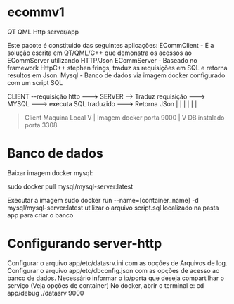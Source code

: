 # ecommv1
 QT QML Http server/app
 
 Este pacote é constituido das seguintes aplicações:
 ECommClient - É a solução escrita em QT/QML/C++ que demonstra os acessos ao ECommServer utilizando HTTP/Json
 ECommServer - Baseado no framework HttpC++ stephen frings, traduz as requisições em SQL e retorna resultos em Json. 
 Mysql - Banco de dados via imagem docker configurado com um script SQL
 
 
 CLIENT --requisição http ---> SERVER --> Traduz requisição ---> MYSQL ---> executa SQL traduzido ---> Retorna JSon
 |                               |                                 |
 |                               |                                 |
 > Client Maquina Local          V                                 |
                                 Imagem docker porta 9000          |
                                                                   V
                                                                   DB instalado porta 3308
                  
# Banco de dados
Baixar imagem docker mysql:

sudo docker pull mysql/mysql-server:latest

Executar a imagem
sudo docker run --name=[container_name] -d mysql/mysql-server:latest
utilizar o arquivo script.sql localizado na pasta app para criar o banco  
                                                                   
# Configurando server-http
Configurar o arquivo app/etc/datasrv.ini com as opções de Arquivos de log.
Configurar o arquivo app/etc/dbconfig.json com as opções de acesso ao banco de dados.
Necessário informar o ip/porta que deseja compartilhar o serviço (Veja opções de container)
No docker, abrir o terminal e: 
cd app/debug
./datasrv 9000



                                                                   
 
